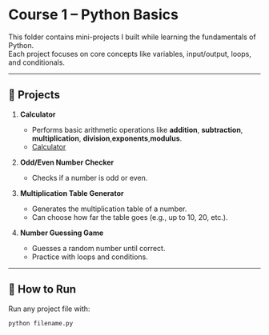 # Course 1 – Python Basics

This folder contains mini-projects I built while learning the fundamentals of Python.  
Each project focuses on core concepts like variables, input/output, loops, and conditionals.

---

## 📂 Projects

1. **Calculator**  
   - Performs basic arithmetic operations like **addition**, **subtraction**, **multiplication**, **division**,**exponents**,**modulus**.
   - [Calculator](calculator.py)

2. **Odd/Even Number Checker**  
   - Checks if a number is odd or even.  

3. **Multiplication Table Generator**  
   - Generates the multiplication table of a number.  
   - Can choose how far the table goes (e.g., up to 10, 20, etc.).

4. **Number Guessing Game** 
   - Guesses a random number until correct.  
   - Practice with loops and conditions.

---

## 🚀 How to Run

Run any project file with:  

```bash
python filename.py

